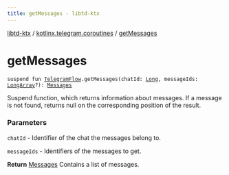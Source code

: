 ```yaml
---
title: getMessages - libtd-ktx
---
```


[libtd-ktx](../index.html) / [kotlinx.telegram.coroutines](index.html) / [getMessages](./get-messages.html)

# getMessages

`suspend fun `[`TelegramFlow`](../kotlinx.telegram.core/-telegram-flow/index.html)`.getMessages(chatId: `[`Long`](https://kotlinlang.org/api/latest/jvm/stdlib/kotlin/-long/index.html)`, messageIds: `[`LongArray`](https://kotlinlang.org/api/latest/jvm/stdlib/kotlin/-long-array/index.html)`?): `[`Messages`](https://tdlibx.github.io/td/docs/org/drinkless/td/libcore/telegram/TdApi.Messages.html)

Suspend function, which returns information about messages. If a message is not found, returns
null on the corresponding position of the result.

### Parameters

`chatId` - Identifier of the chat the messages belong to.

`messageIds` - Identifiers of the messages to get.

**Return**
[Messages](https://tdlibx.github.io/td/docs/org/drinkless/td/libcore/telegram/TdApi.Messages.html) Contains a list of messages.

